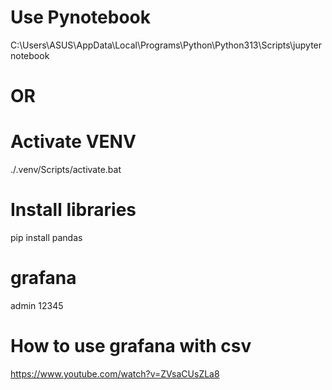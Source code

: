 # Use Pynotebook
C:\Users\ASUS\AppData\Local\Programs\Python\Python313\Scripts\jupyter notebook

# OR
# Activate VENV
./.venv/Scripts/activate.bat

# Install libraries
pip install pandas

# grafana
admin
12345

# How to use grafana with csv
https://www.youtube.com/watch?v=ZVsaCUsZLa8